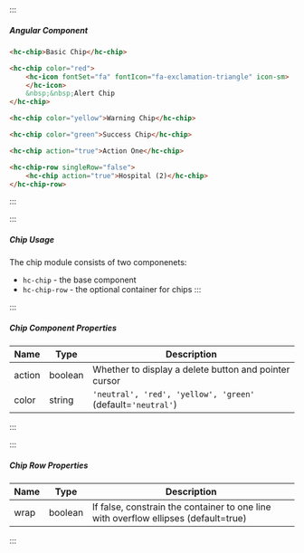 :::

##### Angular Component

```html
<hc-chip>Basic Chip</hc-chip>

<hc-chip color="red">
    <hc-icon fontSet="fa" fontIcon="fa-exclamation-triangle" icon-sm>
    </hc-icon>
    &nbsp;&nbsp;Alert Chip
</hc-chip>

<hc-chip color="yellow">Warning Chip</hc-chip>

<hc-chip color="green">Success Chip</hc-chip>

<hc-chip action="true">Action One</hc-chip>

<hc-chip-row singleRow="false">
    <hc-chip action="true">Hospital (2)</hc-chip>
</hc-chip-row>
```

:::

:::

##### Chip Usage

The chip module consists of two componenets:

*   `hc-chip` - the base component
*   `hc-chip-row` - the optional container for chips
    :::

:::

##### Chip Component Properties

| Name   | Type    | Description                                                 |
| ------ | ------- | ----------------------------------------------------------- |
| action | boolean | Whether to display a delete button and pointer cursor       |
| color  | string  | `'neutral', 'red', 'yellow', 'green'` (default=`'neutral'`) |

:::

:::

##### Chip Row Properties

| Name | Type    | Description                                                                         |
| ---- | ------- | ----------------------------------------------------------------------------------- |
| wrap | boolean | If false, constrain the container to one line with overflow ellipses (default=true) |

:::
